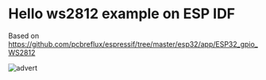 Hello ws2812 example on ESP IDF
===============================

Based on https://github.com/pcbreflux/espressif/tree/master/esp32/app/ESP32_gpio_WS2812

![advert](setup.png)
